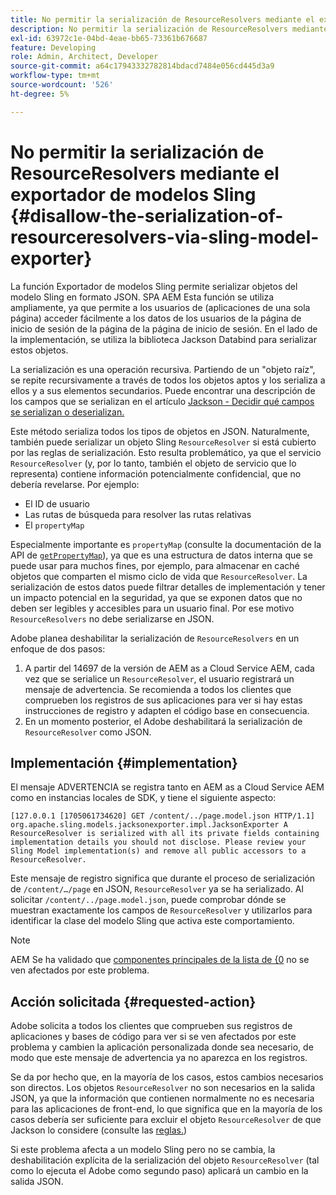 ```yaml
---
title: No permitir la serialización de ResourceResolvers mediante el exportador de modelos Sling
description: No permitir la serialización de ResourceResolvers mediante el exportador de modelos Sling
exl-id: 63972c1e-04bd-4eae-bb65-73361b676687
feature: Developing
role: Admin, Architect, Developer
source-git-commit: a64c17943332782814bdacd7484e056cd445d3a9
workflow-type: tm+mt
source-wordcount: '526'
ht-degree: 5%

---
```


# No permitir la serialización de ResourceResolvers mediante el exportador de modelos Sling {#disallow-the-serialization-of-resourceresolvers-via-sling-model-exporter}

La función Exportador de modelos Sling permite serializar objetos del modelo Sling en formato JSON. SPA AEM Esta función se utiliza ampliamente, ya que permite a los usuarios de (aplicaciones de una sola página) acceder fácilmente a los datos de los usuarios de la página de inicio de sesión de la página de la página de inicio de sesión. En el lado de la implementación, se utiliza la biblioteca Jackson Databind para serializar estos objetos.

La serialización es una operación recursiva. Partiendo de un &quot;objeto raíz&quot;, se repite recursivamente a través de todos los objetos aptos y los serializa a ellos y a sus elementos secundarios. Puede encontrar una descripción de los campos que se serializan en el artículo [Jackson - Decidir qué campos se serializan o deserializan.](https://www.baeldung.com/jackson-field-serializable-deserializable-or-not)

Este método serializa todos los tipos de objetos en JSON. Naturalmente, también puede serializar un objeto Sling `ResourceResolver` si está cubierto por las reglas de serialización. Esto resulta problemático, ya que el servicio `ResourceResolver` (y, por lo tanto, también el objeto de servicio que lo representa) contiene información potencialmente confidencial, que no debería revelarse. Por ejemplo:

* El ID de usuario
* Las rutas de búsqueda para resolver las rutas relativas
* El `propertyMap`

Especialmente importante es `propertyMap` (consulte la documentación de la API de [`getPropertyMap`](https://sling.apache.org/apidocs/sling12/org/apache/sling/api/resource/ResourceResolver.html#getPropertyMap--)), ya que es una estructura de datos interna que se puede usar para muchos fines, por ejemplo, para almacenar en caché objetos que comparten el mismo ciclo de vida que `ResourceResolver`. La serialización de estos datos puede filtrar detalles de implementación y tener un impacto potencial en la seguridad, ya que se exponen datos que no deben ser legibles y accesibles para un usuario final. Por ese motivo `ResourceResolvers` no debe serializarse en JSON.

Adobe planea deshabilitar la serialización de `ResourceResolvers` en un enfoque de dos pasos:

1. A partir del 14697 de la versión de AEM as a Cloud Service AEM, cada vez que se serialice un `ResourceResolver`, el usuario registrará un mensaje de advertencia. Se recomienda a todos los clientes que comprueben los registros de sus aplicaciones para ver si hay estas instrucciones de registro y adapten el código base en consecuencia.
1. En un momento posterior, el Adobe deshabilitará la serialización de `ResourceResolver` como JSON.

## Implementación {#implementation}

El mensaje ADVERTENCIA se registra tanto en AEM as a Cloud Service AEM como en instancias locales de SDK, y tiene el siguiente aspecto:

```text
[127.0.0.1 [1705061734620] GET /content/../page.model.json HTTP/1.1] org.apache.sling.models.jacksonexporter.impl.JacksonExporter A ResourceResolver is serialized with all its private fields containing implementation details you should not disclose. Please review your Sling Model implementation(s) and remove all public accessors to a ResourceResolver.
```

Este mensaje de registro significa que durante el proceso de serialización de `/content/…/page` en JSON, `ResourceResolver` ya se ha serializado. Al solicitar `/content/../page.model.json`, puede comprobar dónde se muestran exactamente los campos de `ResourceResolver` y utilizarlos para identificar la clase del modelo Sling que activa este comportamiento.


>[!NOTE]
>
>AEM Se ha validado que [componentes principales de la lista de {0](https://experienceleague.adobe.com/es/docs/experience-manager-core-components/using/introduction) no se ven afectados por este problema.

## Acción solicitada {#requested-action}

Adobe solicita a todos los clientes que comprueben sus registros de aplicaciones y bases de código para ver si se ven afectados por este problema y cambien la aplicación personalizada donde sea necesario, de modo que este mensaje de advertencia ya no aparezca en los registros.

Se da por hecho que, en la mayoría de los casos, estos cambios necesarios son directos. Los objetos `ResourceResolver` no son necesarios en la salida JSON, ya que la información que contienen normalmente no es necesaria para las aplicaciones de front-end, lo que significa que en la mayoría de los casos debería ser suficiente para excluir el objeto `ResourceResolver` de que Jackson lo considere (consulte las [reglas.](https://www.baeldung.com/jackson-field-serializable-deserializable-or-not))

Si este problema afecta a un modelo Sling pero no se cambia, la deshabilitación explícita de la serialización del objeto `ResourceResolver` (tal como lo ejecuta el Adobe como segundo paso) aplicará un cambio en la salida JSON.
